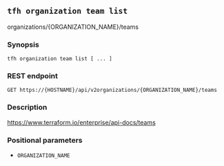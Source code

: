 ## `tfh organization team list`

organizations/{ORGANIZATION_NAME}/teams

### Synopsis

    tfh organization team list [ ... ]

### REST endpoint

    GET https://{HOSTNAME}/api/v2organizations/{ORGANIZATION_NAME}/teams

### Description

https://www.terraform.io/enterprise/api-docs/teams

### Positional parameters

* `ORGANIZATION_NAME`

